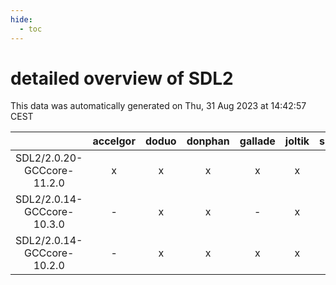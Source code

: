 ```yaml
---
hide:
  - toc
---
```


detailed overview of SDL2
=========================


This data was automatically generated on Thu, 31 Aug 2023 at 14:42:57 CEST  

| |accelgor|doduo|donphan|gallade|joltik|skitty|swalot|victini|
| :---: | :---: | :---: | :---: | :---: | :---: | :---: | :---: | :---: |
|SDL2/2.0.20-GCCcore-11.2.0|x|x|x|x|x|x|x|x|
|SDL2/2.0.14-GCCcore-10.3.0|-|x|x|-|x|x|x|x|
|SDL2/2.0.14-GCCcore-10.2.0|-|x|x|x|x|x|x|x|
